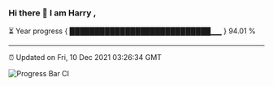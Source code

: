 ### Hi there 👋 I am Harry , 

⏳ Year progress { ████████████████████████████▁▁ } 94.01 %

---

⏰ Updated on Fri, 10 Dec 2021 03:26:34 GMT

![Progress Bar CI](https://github.com/duykhang68/duykhang68/workflows/Progress%20Bar%20CI/badge.svg)
